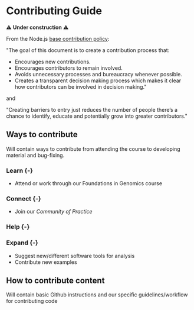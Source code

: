 # Contributing Guide
⚠️ **Under construction** ⚠️

From the Node.js [base contribution policy](https://medium.com/the-node-js-collection/healthy-open-source-967fa8be7951):

"The goal of this document is to create a contribution process that:
- Encourages new contributions.
- Encourages contributors to remain involved.
- Avoids unnecessary processes and bureaucracy whenever possible.
- Creates a transparent decision making process which makes it clear how contributors can be involved in decision making."

and

"Creating barriers to entry just reduces the number of people there’s a chance to identify, educate and potentially grow into greater contributors."

## Ways to contribute
Will contain ways to contribute from attending the course to developing material and bug-fixing.

### Learn {-}
- Attend or work through our Foundations in Genomics course

### Connect {-}
- Join our *Community of Practice*

### Help {-}

### Expand {-}
- Suggest new/different software tools for analysis
- Contribute new examples

## How to contribute content
Will contain basic Github instructions and our specific guidelines/workflow for contributing code
